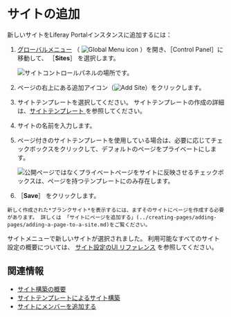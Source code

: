 # サイトの追加

新しいサイトをLiferay Portalインスタンスに追加するには：

1. [グローバルメニュー](../../getting-started/navigating-dxp.md) （ ![Global Menu icon](../../images/icon-applications-menu.png) ）を開き、［Control Panel］に移動して、 ［**Sites**］ を選択します。

    ![サイトコントロールパネルの場所です。](./adding-a-site/images/01.png)

1. ページの右上にある追加アイコン（![Add Site](../../images/icon-add.png)）をクリックします。

1. サイトテンプレートを選択してください。 サイトテンプレートの作成の詳細は、[サイトテンプレート ](./building-sites-with-site-templates.md)を参照してください。

1. サイトの名前を入力します。

1. ページ付きのサイトテンプレートを使用している場合は、必要に応じてチェックボックスをクリックして、デフォルトのページをプライベートにします。

    ![公開ページではなくプライベートページをサイトに反映させるチェックボックスは、ページを持つテンプレートにのみ存在します。](./adding-a-site/images/02.png)

1. ［**Save**］ をクリックします。

```{tip}
新しく作成された*ブランクサイト*を表示するには、まずそのサイトにページを作成する必要があります。 詳しくは 「サイトにページを追加する」(../creating-pages/adding-pages/adding-a-page-to-a-site.md)をご覧ください。
```

サイトメニューで新しいサイトが選択されました。 利用可能なすべてのサイト設定の概要については、 [サイト設定のUI リファレンス](../site-settings/site-settings-ui-reference.md) を参照してください。

<a name="related-information" />

## 関連情報

* [サイト構築の概要](../introduction-to-site-building.md)
* [サイトテンプレートによるサイト構築](./building-sites-with-site-templates.md)
* [サイトにメンバーを追加する](./site-membership/adding-members-to-sites.md)
